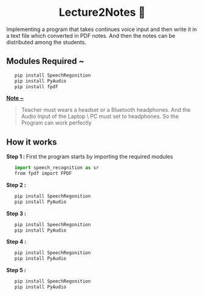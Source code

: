 <h1 align="center"> Lecture2Notes 📑</h1>

<p> Implementing a program that takes continues voice input and then write it in a text file which converted in
PDF notes. And then the notes can be distributed among the students.</p>

<h2> Modules Required ~ </h2>


  ```sh
     pip install SpeechRegonition
     pip install PyAudio
     pip install fpdf
 ```

<p><b><a href="#">Note ~ </a></b>

> Teacher must wears a headset or a Bluetooth headphones. And the Audio Input of the Laptop \ PC must set to headphones. So the Program can work perfectly</p>

<h2> How it works </h2>

<p><b>Step 1 : </b> First the program starts by importing the required modules</p>

  ```py
     import speech_recognition as sr
     from fpdf import FPDF
 ```


<p><b>Step 2 : </b> </p>

  ```py
     pip install SpeechRegonition
     pip install PyAudio
 ```


<p><b>Step 3 : </b> </p>

  ```py
     pip install SpeechRegonition
     pip install PyAudio
 ```



<p><b>Step 4 : </b> </p>

  ```py
     pip install SpeechRegonition
     pip install PyAudio
 ```


<p><b>Step 5 : </b> </p>

  ```py
     pip install SpeechRegonition
     pip install PyAudio
 ```


